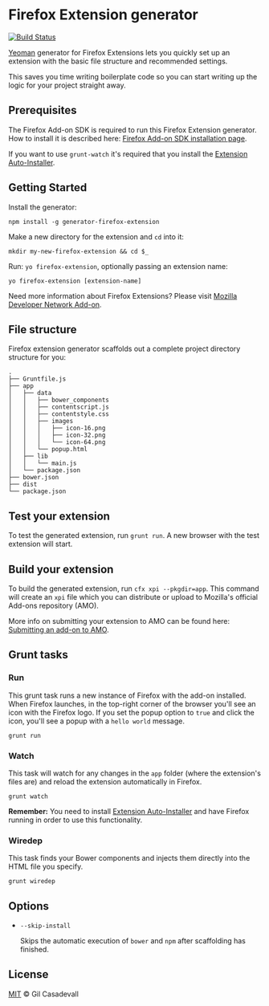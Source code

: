 # Firefox Extension generator
[![Build Status](https://secure.travis-ci.org/dgil/generator-firefox-extension.png?branch=master)](https://travis-ci.org/dgil/generator-firefox-extension)

[Yeoman](http://yeoman.io) generator for Firefox Extensions lets you quickly set up an extension with the basic file structure and recommended settings.

This saves you time writing boilerplate code so you can start writing up the logic for your project straight away.

## Prerequisites

The Firefox Add-on SDK is required to run this Firefox Extension generator. How to install it is described here: [Firefox Add-on SDK installation page](https://developer.mozilla.org/en-US/Add-ons/SDK/Tutorials/Installation).

If you want to use `grunt-watch` it's required that you install the [Extension Auto-Installer](https://addons.mozilla.org/en-US/firefox/addon/autoinstaller/).


## Getting Started

Install the generator:

```
npm install -g generator-firefox-extension
```

Make a new directory for the extension and `cd` into it:

```
mkdir my-new-firefox-extension && cd $_
```

Run: `yo firefox-extension`, optionally passing an extension name:

```
yo firefox-extension [extension-name]
```

Need more information about Firefox Extensions? Please visit [Mozilla Developer Network Add-on](https://developer.mozilla.org/en-US/Add-ons/SDK).

## File structure
Firefox extension generator scaffolds out a complete project directory structure for you:

```
.
├── Gruntfile.js
├── app
│   ├── data
│   │   ├── bower_components
│   │   ├── contentscript.js
│   │   ├── contentstyle.css
│   │   ├── images
│   │   │   ├── icon-16.png
│   │   │   ├── icon-32.png
│   │   │   └── icon-64.png
│   │   └── popup.html
│   ├── lib
│   │   └── main.js
│   └── package.json
├── bower.json
├── dist
└── package.json
```

## Test your extension

To test the generated extension, run `grunt run`. A new browser with the test extension will start.

## Build your extension

To build the generated extension, run `cfx xpi --pkgdir=app`. This command will create an `xpi` file which you can distribute or upload to Mozilla's official Add-ons repository (AMO).

More info on submitting your extension to AMO can be found here: [Submitting an add-on to AMO](https://developer.mozilla.org/en-US/Add-ons/Submitting_an_add-on_to_AMO).
 
## Grunt tasks

### Run

This grunt task runs a new instance of Firefox with the add-on installed. When Firefox launches, in the top-right corner of the browser you'll see an icon with the Firefox logo. If you set the popup option to `true` and click the icon, you'll see a popup with a `hello world` message.


```
grunt run
```


### Watch

This task will watch for any changes in the `app` folder (where the extension's files are) and reload the extension automatically in Firefox. 

```
grunt watch
```

**Remember:** You need to install [Extension Auto-Installer](https://addons.mozilla.org/en-US/firefox/addon/autoinstaller/) and have Firefox running in order to use this functionality.

### Wiredep

This task finds your Bower components and injects them directly into the HTML file you specify.

```
grunt wiredep
```

## Options

* `--skip-install`

  Skips the automatic execution of `bower` and `npm` after
  scaffolding has finished.

## License

[MIT](https://github.com/dgil/generator-firefox-extension/blob/master/LICENSE) © Gil Casadevall
